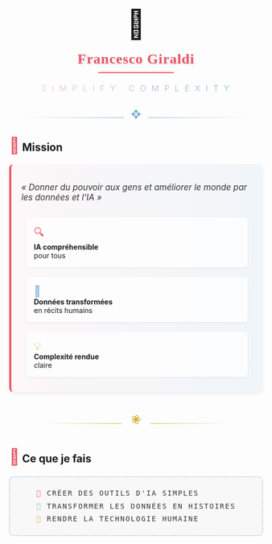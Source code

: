 <p align="center">
  <span style="font-size:4em;display:block;margin-bottom:-20px">🌸</span>
  <h1 align="center" style="color:#e95464;font-family:'Times New Roman',serif;letter-spacing:1px;text-shadow: 2px 2px 4px rgba(0,0,0,0.1);margin-bottom:10px">Francesco Giraldi</h1>
  <div style="border-top:2px solid #e95464;width:150px;margin:0 auto"></div>
</p>

<h3 align="center" style="color:#7db4d6;font-weight:300;letter-spacing:3px;margin-top:20px">
  <span style="background:linear-gradient(90deg, #f8c3cd, #7db4d6);-webkit-background-clip:text;-webkit-text-fill-color:transparent">S I M P L I F Y &nbsp; C O M P L E X I T Y</span>
</h3>

<div align="center" style="margin:30px 0">
  <div style="display:inline-block;width:40%;height:1px;background:linear-gradient(90deg, transparent, #7db4d6)"></div>
  <span style="display:inline-block;margin:0 10px;color:#7db4d6;font-size:20px">❖</span>
  <div style="display:inline-block;width:40%;height:1px;background:linear-gradient(90deg, #7db4d6, transparent)"></div>
</div>

## <span style="color:#e95464;font-size:1.5em">🌸</span> Mission

<div style="background:linear-gradient(to right, rgba(248,195,205,0.1), rgba(125,180,214,0.1));padding:20px;border-radius:8px;border-left:4px solid #e95464;box-shadow: 0 4px 6px rgba(0,0,0,0.05)">
  <p style="font-size:1.2em;color:#333;font-style:italic;margin-bottom:20px">
    « Donner du pouvoir aux gens et améliorer le monde par les données et l'IA »
  </p>
  
  <div style="display:flex;justify-content:space-between;flex-wrap:wrap">
    <div style="flex:1;min-width:200px;margin:10px;padding:15px;background-color:rgba(255,255,255,0.8);border-radius:6px;box-shadow: 0 2px 4px rgba(0,0,0,0.05)">
      <span style="color:#e95464;font-size:1.5em">🔍</span><br>
      <strong>IA compréhensible</strong><br>
      pour tous
    </div>
    <div style="flex:1;min-width:200px;margin:10px;padding:15px;background-color:rgba(255,255,255,0.8);border-radius:6px;box-shadow: 0 2px 4px rgba(0,0,0,0.05)">
      <span style="color:#7db4d6;font-size:1.5em">🎨</span><br>
      <strong>Données transformées</strong><br>
      en récits humains
    </div>
    <div style="flex:1;min-width:200px;margin:10px;padding:15px;background-color:rgba(255,255,255,0.8);border-radius:6px;box-shadow: 0 2px 4px rgba(0,0,0,0.05)">
      <span style="color:#d4af37;font-size:1.5em">💡</span><br>
      <strong>Complexité rendue</strong><br>
      claire
    </div>
  </div>
</div>

<div align="center" style="margin:40px 0">
  <div style="display:inline-block;width:30%;height:1px;background:linear-gradient(90deg, transparent, #d4af37)"></div>
  <span style="display:inline-block;margin:0 15px;color:#d4af37;font-size:24px;transform:rotate(90deg)">❀</span>
  <div style="display:inline-block;width:30%;height:1px;background:linear-gradient(90deg, #d4af37, transparent)"></div>
</div>

## <span style="color:#e95464;font-size:1.5em">🌊</span> Ce que je fais

<div style="background-color:#f8f8f8;padding:20px;border-radius:8px;border:1px dashed #7db4d6;text-align:center;margin:20px 0">
  <div style="display:inline-block;text-align:left;font-family:monospace;letter-spacing:2px;color:#333;line-height:1.8">
    <span style="color:#e95464">🌸</span>  CRÉER DES OUTILS D'IA SIMPLES<br>
    <span style="color:#7db4d6">🌊</span>  TRANSFORMER LES DONNÉES EN HISTOIRES<br>
    <span style="color:#d4af37">🎎</span>  RENDRE LA TECHNOLOGIE HUMAINE
  </div>
</div>
